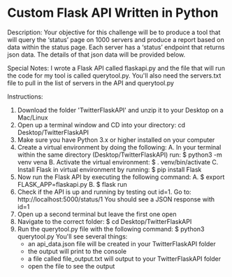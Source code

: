 # Custom Flask API Written in Python

Description: Your objective for this challenge will be to produce a tool that will query the ‘status’ page on 1000 servers and produce a report based on data within the status page.  Each server has a ‘status’ endpoint that returns json data.  The details of that json data will be provided below.

Special Notes: I wrote a Flask API called flaskapi.py and the file that will run the code for my tool is called querytool.py. You'll also need the servers.txt file to pull in the list of servers in the API and querytool.py

Instructions:
1. Download the folder 'TwitterFlaskAPI' and unzip it to your Desktop on a Mac/Linux
2. Open up a terminal window and CD into your directory: cd Desktop/TwitterFlaskAPI
3. Make sure you have Python 3.x or higher installed on your computer
4. Create a virtual environment by doing the following:
	A. In your terminal within the same directory (Desktop/TwitterFlaskAPI) run: 	$ python3 -m venv vena
	B. Activate the virtual environment: $ . venv/bin/activate
	C. Install Flask in virtual environment by running: $ pip install Flask
5. Now run the Flask API by executing the following command:
	A. $ export FLASK_APP=flaskapi.py
	B. $ flask run
6. Check if the API is up and running by testing out id=1. Go to: http://localhost:5000/status/1
You should see a JSON response with id=1
7. Open up a second terminal but leave the first one open
8. Navigate to the correct folder: $ cd Desktop/TwitterFlaskAPI
9. Run the querytool.py file with the following command: $ python3 querytool.py
You'll see several things:
	- an api_data.json file will be created in your TwitterFlaskAPI folder
	- the output will print to the console
	- a file called file_output.txt will output to your TwitterFlaskAPI folder
	- open the file to see the output
